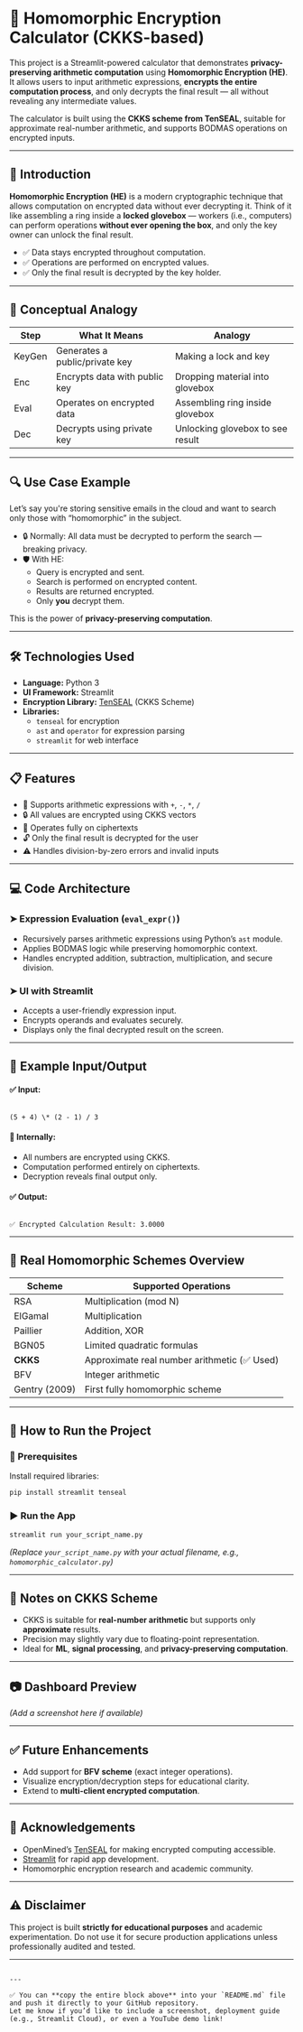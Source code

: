 # 🔐 Homomorphic Encryption Calculator (CKKS-based)

This project is a Streamlit-powered calculator that demonstrates **privacy-preserving arithmetic computation** using **Homomorphic Encryption (HE)**. It allows users to input arithmetic expressions, **encrypts the entire computation process**, and only decrypts the final result — all without revealing any intermediate values.

The calculator is built using the **CKKS scheme from TenSEAL**, suitable for approximate real-number arithmetic, and supports BODMAS operations on encrypted inputs.

---

## 📌 Introduction

**Homomorphic Encryption (HE)** is a modern cryptographic technique that allows computation on encrypted data without ever decrypting it. Think of it like assembling a ring inside a **locked glovebox** — workers (i.e., computers) can perform operations **without ever opening the box**, and only the key owner can unlock the final result.

- ✅ Data stays encrypted throughout computation.
- ✅ Operations are performed on encrypted values.
- ✅ Only the final result is decrypted by the key holder.

---

## 🧠 Conceptual Analogy

| Step     | What It Means                    | Analogy                          |
|----------|----------------------------------|----------------------------------|
| KeyGen   | Generates a public/private key   | Making a lock and key            |
| Enc      | Encrypts data with public key    | Dropping material into glovebox  |
| Eval     | Operates on encrypted data       | Assembling ring inside glovebox  |
| Dec      | Decrypts using private key       | Unlocking glovebox to see result |

---

## 🔍 Use Case Example

Let’s say you're storing sensitive emails in the cloud and want to search only those with “homomorphic” in the subject.

- 🔒 Normally: All data must be decrypted to perform the search — breaking privacy.
- 🛡 With HE: 
  - Query is encrypted and sent.
  - Search is performed on encrypted content.
  - Results are returned encrypted.
  - Only **you** decrypt them.

This is the power of **privacy-preserving computation**.

---

## 🛠️ Technologies Used

- **Language:** Python 3
- **UI Framework:** Streamlit
- **Encryption Library:** [TenSEAL](https://github.com/OpenMined/TenSEAL) (CKKS Scheme)
- **Libraries:** 
  - `tenseal` for encryption
  - `ast` and `operator` for expression parsing
  - `streamlit` for web interface

---

## 📋 Features

- 🔢 Supports arithmetic expressions with `+`, `-`, `*`, `/`
- 🔒 All values are encrypted using CKKS vectors
- 🔁 Operates fully on ciphertexts
- 🔓 Only the final result is decrypted for the user
- ⚠️ Handles division-by-zero errors and invalid inputs

---

## 💻 Code Architecture

### ➤ Expression Evaluation (`eval_expr()`)

- Recursively parses arithmetic expressions using Python’s `ast` module.
- Applies BODMAS logic while preserving homomorphic context.
- Handles encrypted addition, subtraction, multiplication, and secure division.

### ➤ UI with Streamlit

- Accepts a user-friendly expression input.
- Encrypts operands and evaluates securely.
- Displays only the final decrypted result on the screen.

---

## 🧪 Example Input/Output

#### ✅ Input:

```

(5 + 4) \* (2 - 1) / 3

```

#### 🔐 Internally:
- All numbers are encrypted using CKKS.
- Computation performed entirely on ciphertexts.
- Decryption reveals final output only.

#### ✅ Output:

```

✅ Encrypted Calculation Result: 3.0000

````

---

## 🧬 Real Homomorphic Schemes Overview

| Scheme         | Supported Operations                       |
|----------------|--------------------------------------------|
| RSA            | Multiplication (mod N)                     |
| ElGamal        | Multiplication                             |
| Paillier       | Addition, XOR                              |
| BGN05          | Limited quadratic formulas                 |
| **CKKS**       | Approximate real number arithmetic (✅ Used)|
| BFV            | Integer arithmetic                         |
| Gentry (2009)  | First fully homomorphic scheme             |

---

## 🚀 How to Run the Project

### 🧰 Prerequisites

Install required libraries:

```bash
pip install streamlit tenseal
````

### ▶️ Run the App

```bash
streamlit run your_script_name.py
```

*(Replace `your_script_name.py` with your actual filename, e.g., `homomorphic_calculator.py`)*

---

## 📌 Notes on CKKS Scheme

* CKKS is suitable for **real-number arithmetic** but supports only **approximate** results.
* Precision may slightly vary due to floating-point representation.
* Ideal for **ML**, **signal processing**, and **privacy-preserving computation**.

---

## 📷 Dashboard Preview

*(Add a screenshot here if available)*

---

## ✅ Future Enhancements

* Add support for **BFV scheme** (exact integer operations).
* Visualize encryption/decryption steps for educational clarity.
* Extend to **multi-client encrypted computation**.

---

## 🙏 Acknowledgements

* OpenMined’s [TenSEAL](https://github.com/OpenMined/TenSEAL) for making encrypted computing accessible.
* [Streamlit](https://streamlit.io/) for rapid app development.
* Homomorphic encryption research and academic community.

---

## ⚠️ Disclaimer

This project is built **strictly for educational purposes** and academic experimentation. Do not use it for secure production applications unless professionally audited and tested.

---

```

---

✅ You can **copy the entire block above** into your `README.md` file and push it directly to your GitHub repository.  
Let me know if you’d like to include a screenshot, deployment guide (e.g., Streamlit Cloud), or even a YouTube demo link!
```
